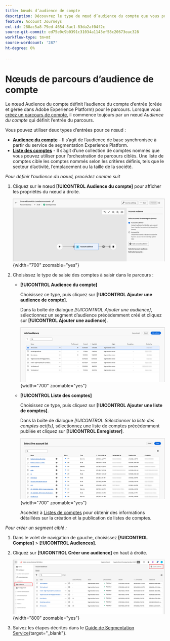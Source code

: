 ```yaml
---
title: Nœuds d’audience de compte
description: Découvrez le type de nœud d’audience du compte que vous pouvez utiliser pour définir l’entrée de vos parcours de compte dans Journey Optimizer B2B edition.
feature: Account Journeys
exl-id: 288ac5a8-79ed-4654-8ac1-83da2af04f2c
source-git-commit: ed75e0c9b0391c31034a1143ef58c20673eac328
workflow-type: tm+mt
source-wordcount: '287'
ht-degree: 0%

---
```


# Nœuds de parcours d’audience de compte

Le nœud Audience du compte définit l’audience du compte d’entrée (créée et gérée dans Adobe Experience Platform) pour le parcours. Lorsque vous [créez un parcours de compte](./journey-overview.md#create-an-account-journey), il commence toujours par un nœud _Audience du compte_ qui définit l’entrée du parcours.

Vous pouvez utiliser deux types d’entrées pour ce nœud :

* **[Audience du compte](../audiences/account-audience-overview.md)** - Il s’agit de l’audience de base synchronisée à partir du service de segmentation Experience Platform.
* **[Liste des comptes](../accounts/account-lists.md)** - Il s’agit d’une collection de comptes nommés que vous pouvez utiliser pour l’orchestration de parcours ciblés. Une liste de comptes cible les comptes nommés selon les critères définis, tels que le secteur d’activité, l’emplacement ou la taille de la société.

_Pour définir l’audience du nœud, procédez comme suit_

1. Cliquez sur le nœud **[!UICONTROL Audience du compte]** pour afficher les propriétés du nœud à droite.

   ![nœud Audience du compte](./assets/account-journey-account-audience-node.png){width="700" zoomable="yes"}

1. Choisissez le type de saisie des comptes à saisir dans le parcours :

   * **[!UICONTROL Audience du compte]**

     Choisissez ce type, puis cliquez sur **[!UICONTROL Ajouter une audience de compte]**.

     Dans la boîte de dialogue _[!UICONTROL Ajouter une audience]_, sélectionnez un segment d’audience précédemment créé et cliquez sur **[!UICONTROL Ajouter une audience]**.

     ![Sélectionnez un segment d’audience pour le nœud](./assets/node-audience-add-dialog.png){width="700" zoomable="yes"}

   * **[!UICONTROL Liste des comptes]**

     Choisissez ce type, puis cliquez sur **[!UICONTROL Ajouter une liste de comptes]**.

     Dans la boîte de dialogue _[!UICONTROL Sélectionner la liste des comptes actifs]_, sélectionnez une liste de comptes précédemment publiée et cliquez sur **[!UICONTROL Enregistrer]**.

     ![Sélectionnez une liste de comptes actifs pour le nœud](./assets/account-journey-account-audience-select-account-list.png){width="700" zoomable="yes"}

     Accédez à [Listes de comptes](../accounts/account-lists.md) pour obtenir des informations détaillées sur la création et la publication de listes de comptes.

_Pour créer un segment ciblé :_

1. Dans le volet de navigation de gauche, choisissez **[!UICONTROL Comptes]** > **[!UICONTROL Audiences]**.

1. Cliquez sur **[!UICONTROL Créer une audience]** en haut à droite.

   ![Créer un segment ciblé](./assets/audiences-list-create.png){width="800" zoomable="yes"}

1. Suivez les étapes décrites dans le [Guide de Segmentation Service](https://experienceleague.adobe.com/en/docs/experience-platform/segmentation/ui/account-audiences){target="_blank"}.
